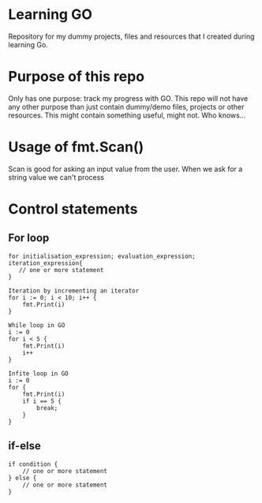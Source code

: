 # Learning GO
Repository for my dummy projects, files and resources that I created during learning Go.

# Purpose of this repo
Only has one purpose: track my progress with GO. This repo will not have any other purpose than just contain dummy/demo files, projects or other resources.
This might contain something useful, might not. Who knows...

# Usage of fmt.Scan()
Scan is good for asking an input value from the user. When we ask for a string value we can't process 

# Control statements
## For loop
```
for initialisation_expression; evaluation_expression; iteration_expression{
   // one or more statement
}

Iteration by incrementing an iterator
for i := 0; i < 10; i++ {
    fmt.Print(i)
}

While loop in GO
i := 0
for i < 5 {
    fmt.Print(i)
    i++
}

Infite loop in GO
i := 0
for {
    fmt.Print(i)
    if i == 5 {
        break;
    }
}
```

## if-else
```
if condition {
    // one or more statement
} else {
    // one or more statement
}
```